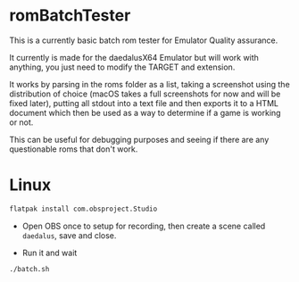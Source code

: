 # romBatchTester

This is a currently basic batch rom tester for Emulator Quality assurance.

It currently is made for the daedalusX64 Emulator but will work with anything, you just need to modify the TARGET and extension.

It works by parsing in the roms folder as a list, taking a screenshot using the distribution of choice (macOS takes a full screenshots for now and will be fixed later), putting all stdout into a text file and then exports it to a HTML document which then be used as a way to determine if a game is working or not.

This can be useful for debugging purposes and seeing if there are any questionable roms that don't work.


# Linux

```sh
flatpak install com.obsproject.Studio
```

* Open OBS once to setup for recording, then create a scene called `daedalus`, save and close.

* Run it and wait
```
./batch.sh
```
